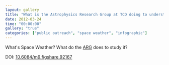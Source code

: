```yaml
---
layout: gallery
title: "What is the Astrophysics Research Group at TCD doing to understand Space Weather?"
date: 2012-03-24
time: "00:00:00"
gallery: "true"
categories: ["public outreach", "space weather", "infographic"]
---
```


What's Space Weather? What do the [ARG] does to study it?

DOI: [10.6084/m9.figshare.92167][figshare_doi]

[ARG]: http://www.tcd.ie/Physics/Astrophysics/
[figshare_doi]: http://dx.doi.org/10.6084/m9.figshare.92167